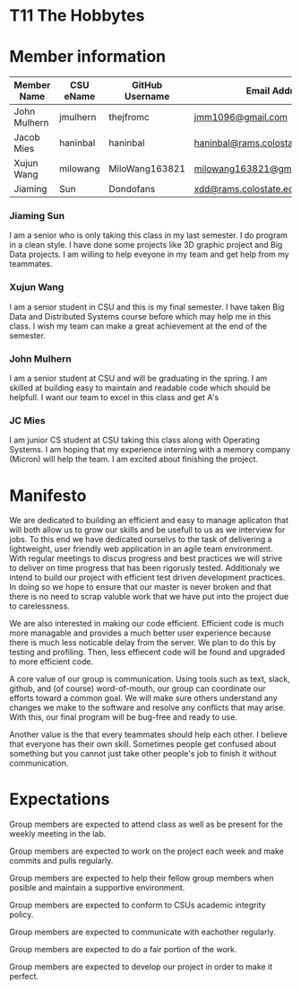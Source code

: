 # T11 The Hobbytes



# Member information

| Member Name | CSU eName | GitHub Username | Email Address | Nickname (Optional) |
| ----------- | --------- | --------------- | ------------- | ------------------- |
| John Mulhern | jmulhern | thejfromc | jmm1096@gmail.com | John | 
| Jacob Mies | haninbal | haninbal | haninbal@rams.colostate.edu | JC |
| Xujun Wang | milowang | MiloWang163821 | milowang163821@gmail.colostate.edu | Milo |
| Jiaming | Sun | Dondofans | xdd@rams.colostate.edu | Tony |

### Jiaming Sun
I am a senior who is only taking this class in my last semester. I do program in a clean style. I have done some projects like 3D graphic project and Big Data projects. I am willing to help eveyone in my team and get help from my teammates.

### Xujun Wang
I am a senior student in CSU and this is my final semester. I have taken Big Data and Distributed Systems course before which may help me in this class. I wish my team can make a great achievement at the end of the semester.

### John Mulhern
I am a senior student at CSU and will be graduating in the spring. I am skilled at building easy to maintain and readable code which should be helpfull. I want our team to excel in this class and get A's

### JC Mies
I am junior CS student at CSU taking this class along with Operating Systems. I am hoping that my experience interning with a memory company (Micron) will help the team. I am excited about finishing the project.

# Manifesto
  We are dedicated to building an efficient and easy to manage aplicaton that will both allow us to grow our skills and be usefull to us as we interview for jobs. To this end we have dedicated ourselvs to the task of delivering a lightweight, user friendly web application in an agile team environment. With regular meetings to discus progress and best practices we will strive to deliver on time progress that has been rigorusly tested.
  Additionaly we intend to build our project with efficient test driven development practices. In doing so we hope to ensure that our master is never broken and that there is no need to scrap valuble work that we have put into the project due to carelessness.

  We are also interested in making our code efficient. Efficient code is much more managable and provides a much better user experience because there is much less noticable delay from the server. We plan to do this by testing and profiling. Then, less effiecent code will be found and upgraded to more efficient code.   

  A core value of our group is communication. Using tools such as text, slack, github, and (of course) word-of-mouth, our group can coordinate our efforts toward a common goal. We will make sure others understand any changes we make to the software and resolve any conflicts that may arise. With this, our final program will be bug-free and ready to use.
  
  Another value is the that every teammates should help each other. I believe that everyone has their own skill. Sometimes people get confused about something but you cannot just take other people's job to finish it without communication.


# Expectations
Group members are expected to attend class as well as be present for the weekly meeting in the lab. 

Group members are expected to work on the project each week and make commits and pulls regularly.

Group members are expected to help their fellow group members when posible and maintain a supportive environment.

Group members are expected to conform to CSUs academic integrity policy.

Group members are expected to communicate with eachother regularly.

Group members are expected to do a fair portion of the work.

Group members are expected to develop our project in order to make it perfect.













